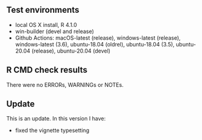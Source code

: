 ## Test environments
* local OS X install, R 4.1.0
* win-builder (devel and release)
* Github Actions: macOS-latest (release), windows-latest (release), windows-latest (3.6), ubuntu-18.04 (oldrel), ubuntu-18.04 (3.5), ubuntu-20.04 (release), ubuntu-20.04 (devel)

## R CMD check results
There were no ERRORs, WARNINGs or NOTEs.

## Update
This is an update. In this version I have:

* fixed the vignette typesetting
